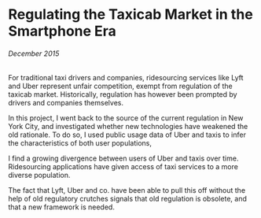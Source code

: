 # Regulating the Taxicab Market in the Smartphone Era

###### December 2015

For traditional taxi drivers and companies, ridesourcing services like Lyft and Uber represent unfair competition, exempt from regulation of the taxicab market. Historically, regulation has however been prompted by drivers and companies themselves. 

In this project, I went back to the source of the current regulation in New York City, and investigated whether new technologies have weakened the old rationale. To do so, I used public usage data of Uber and taxis to infer the characteristics of both user populations, 

I find a growing divergence between users of Uber and taxis over time. Ridesourcing applications have given access of taxi services to a more diverse population. 

The fact that Lyft, Uber and co. have been able to pull this off without the help of old regulatory crutches signals that old regulation is obsolete, and that a new framework is needed.

